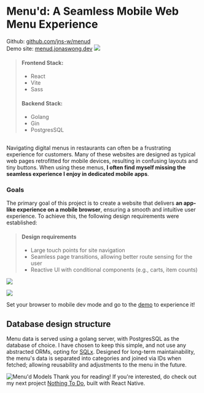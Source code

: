 # Menu'd: A Seamless Mobile Web Menu Experience
Github: [github.com/jns-w/menud](https://github.com/jns-w/menud)\
Demo site: [menud.jonaswong.dev](https://menud.jonaswong.dev)
![](https://res.cloudinary.com/ds1s8ilcc/image/upload/v1709716896/Devsite/menu-d/Menud-main_er3jpg.png)
> #### Frontend Stack:
> - React
> - Vite
> - Sass
> #### Backend Stack:
> - Golang
> - Gin
> - PostgresSQL
## 
Navigating digital menus in restaurants can often be a frustrating experience for customers. Many of these websites are designed as typical web pages retrofitted for mobile devices, resulting in confusing layouts and tiny buttons. When using these menus, **I often find myself missing the seamless experience I enjoy in dedicated mobile apps**.

### Goals
The primary goal of this project is to create a website that delivers **an app-like experience on a mobile browser**, ensuring a smooth and intuitive user experience. To achieve this, the following design requirements were established:
>#### Design requirements
> - Large touch points for site navigation
> - Seamless page transitions, allowing better route sensing for the user
> - Reactive UI with conditional components (e.g., carts, item counts)

![](https://res.cloudinary.com/ds1s8ilcc/image/upload/v1709717699/Devsite/menu-d/Menud-UIs_oleoer.png)

![](https://res.cloudinary.com/ds1s8ilcc/image/upload/v1709713276/Devsite/menu-d/menud-comp2_dbmopr.gif)

Set your browser to mobile dev mode and go to the [demo](https://menud.jonaswong.dev) to experience it!

## Database design structure
Menu data is served using a golang server, with PostgresSQL as the database of choice. I have chosen to keep this simple, and not use any abstracted ORMs, opting for [SQLx](https://github.com/launchbadge/sqlx#). Designed for long-term maintainability, the menu's data is separated into categories and joined via IDs when fetched; allowing reusability and adjustments to the menu in the future.

![Menu'd Models](https://res.cloudinary.com/ds1s8ilcc/image/upload/v1706846307/Devsite/menu-d/menud-models_mo73h7.png)
Thank you for reading! If you're interested, do check out my next project [Nothing To Do](/article/nothing-to-do), built with React Native.
